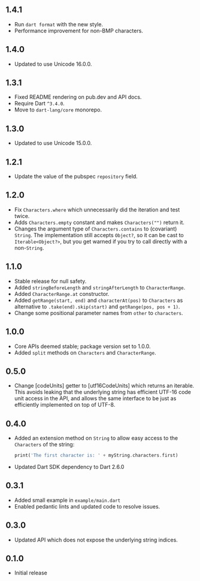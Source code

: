 ## 1.4.1

* Run `dart format` with the new style.
* Performance improvement for non-BMP characters.

## 1.4.0

* Updated to use Unicode 16.0.0.

## 1.3.1

* Fixed README rendering on pub.dev and API docs.
* Require Dart `^3.4.0`.
* Move to `dart-lang/core` monorepo.

## 1.3.0

* Updated to use Unicode 15.0.0.

## 1.2.1

* Update the value of the pubspec `repository` field.

## 1.2.0

* Fix `Characters.where` which unnecessarily did the iteration and test twice.
* Adds `Characters.empty` constant and makes `Characters("")` return it.
* Changes the argument type of `Characters.contains` to (covariant) `String`.
  The implementation still accepts `Object?`, so it can be cast to
  `Iterable<Object?>`, but you get warned if you try to call directly with a
  non-`String`.

## 1.1.0

* Stable release for null safety.
* Added `stringBeforeLength` and `stringAfterLength` to `CharacterRange`.
* Added `CharacterRange.at` constructor.
* Added `getRange(start, end)` and `characterAt(pos)` to `Characters`
  as alternative to `.take(end).skip(start)` and `getRange(pos, pos + 1)`.
* Change some positional parameter names from `other` to `characters`.

## 1.0.0

* Core APIs deemed stable; package version set to 1.0.0.
* Added `split` methods on `Characters` and `CharacterRange`.

## 0.5.0

* Change [codeUnits] getter to [utf16CodeUnits] which returns an iterable.
  This avoids leaking that the underlying string has efficient UTF-16
  code unit access in the API, and allows the same interface to be
  just as efficiently implemented on top of UTF-8.

## 0.4.0

* Added an extension method on `String` to allow easy access to the `Characters`
  of the string:

  ```dart
  print('The first character is: ' + myString.characters.first)
  ```

* Updated Dart SDK dependency to Dart 2.6.0

## 0.3.1

* Added small example in `example/main.dart`
* Enabled pedantic lints and updated code to resolve issues.

## 0.3.0

* Updated API which does not expose the underlying string indices.

## 0.1.0

* Initial release
